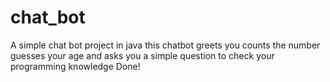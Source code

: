 # chat_bot
A simple chat bot project in java
this chatbot greets you
counts the number 
guesses your age
and asks you a simple question to check your programming knowledge
Done!
